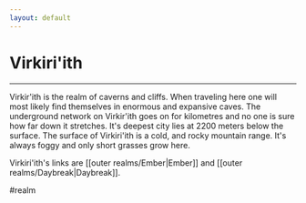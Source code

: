 ```yaml
---
layout: default
---
```


# Virkiri'ith
---

Virkir'ith is the realm of caverns and cliffs. When traveling here one will most likely find themselves in enormous and expansive caves. The underground network on Virkir'ith goes on for kilometres and no one is sure how far down it stretches. It's deepest city lies at 2200 meters below the surface. The surface of Virkiri'ith is a cold, and rocky mountain range. It's always foggy and only short grasses grow here.

Virkiri'ith's links are [[outer realms/Ember|Ember]] and [[outer realms/Daybreak|Daybreak]].

#realm